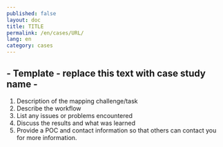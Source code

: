 ```yaml
---
published: false
layout: doc
title: TITLE
permalink: /en/cases/URL/
lang: en
category: cases
---
```


## - Template - replace this text with case study name - 


1. Description of the mapping challenge/task
2. Describe the workflow
3. List any issues or problems encountered
4. Discuss the results and what was learned
5. Provide a POC and contact information so that others can contact you for more information.


